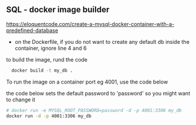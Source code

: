 ## SQL - docker image builder

https://eloquentcode.com/create-a-mysql-docker-container-with-a-predefined-database

- on the Dockerfile, if you do not want to create any default db inside the container, ignore line 4 and 6

to build the image, rund the code

```bash
  docker build -t my_db .
```


To run the image on a container port eg 4001, use the code below

the code below sets the default password to 'password' so you might want to change it



```bash
# docker run -e MYSQL_ROOT_PASSWORD=password -d -p 4001:3306 my_db
docker run -d -p 4001:3306 my_db
```
